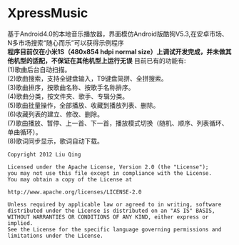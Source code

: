 XpressMusic
===========

基于Android4.0的本地音乐播放器，界面模仿Android版酷狗V5.3,在安卓市场、N多市场搜索“随心而乐”可以获得示例程序<br>
<b>程序目前仅在小米1S（480x854 hdpi normal size）上调试开发完成，并未做其他机型的适配，不保证在其他机型上运行无误</b>
目前已有的功能有:<br>
(1)歌曲后台自动扫描。<br>
(2)歌曲搜索，支持全键盘输入，T9键盘简拼、全拼搜索。<br>
(3)歌曲排序，按歌曲名称、按歌手名称排序。<br>
(4)歌曲分类，按文件夹、歌手、专辑分类。<br>
(5)歌曲批量操作，全部播放、收藏到播放列表、删除。<br>
(6)收藏列表的建立、修改、删除。<br>
(7)歌曲播放、暂停、上一首、下一首，播放模式切换（随机、顺序、列表循环、单曲循环）。<br>
(8)歌词同步显示，歌词自动下载。<br>

<pre><code>Copyright 2012 Liu Qing

Licensed under the Apache License, Version 2.0 (the "License");
you may not use this file except in compliance with the License.
You may obtain a copy of the License at

http://www.apache.org/licenses/LICENSE-2.0

Unless required by applicable law or agreed to in writing, software
distributed under the License is distributed on an "AS IS" BASIS,
WITHOUT WARRANTIES OR CONDITIONS OF ANY KIND, either express or implied.
See the License for the specific language governing permissions and
limitations under the License.</code></pre>
